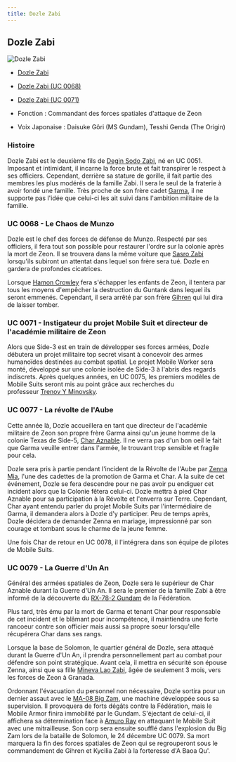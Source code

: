 ```yaml
---
title: Dozle Zabi
---
```



Dozle Zabi
----------




![Dozle Zabi](/images/stories/saga/msgundam/persos/dozle-zabi.png)
* [Dozle Zabi](javascript:change_image_m('images/stories/saga/msgundam/persos/dozle-zabi.png');)
* [Dozle Zabi (UC 0068)](javascript:change_image_m('images/stories/saga/origin/persos/dozzle-zabi.png');)
* [Dozle Zabi (UC 0071)](javascript:change_image_m('images/stories/saga/origin/persos/dozle-zabi-uc-0071.png');)




* Fonction : Commandant des forces spatiales d'attaque de Zeon
* Voix Japonaise : Daisuke Gôri (MS Gundam), Tesshi Genda (The Origin)


### Histoire


Dozle Zabi est le deuxième fils de [Degin Sodo Zabi](uc/mobile-suit-gundam/degin-sodo-zabi.html), né en UC 0051. Imposant et intimidant, il incarne la force brute et fait transpirer le respect à ses officiers. Cependant, derrière sa stature de gorille, il fait partie des membres les plus modérés de la famille Zabi. Il sera le seul de la fraterie à avoir fondé une famille. Très proche de son frère cadet [Garma](uc/mobile-suit-gundam/garma-zabi.html), il ne supporte pas l'idée que celui-ci les ait suivi dans l'ambition militaire de la famille. 


### UC 0068 - Le Chaos de Munzo


Dozle est le chef des forces de défense de Munzo. Respecté par ses officiers, il fera tout son possible pour restaurer l'ordre sur la colonie après la mort de Zeon. Il se trouvera dans la même voiture que [Sasro Zabi](uc/gundam-the-origin-anime/sasuro-zabi.html) lorsqu'ils subiront un attentat dans lequel son frère sera tué. Dozle en gardera de profondes cicatrices. 


Lorsque [Hamon Crowley](uc/gundam-the-origin-anime/hamon-crowley-uc-0068.html) fera s'échapper les enfants de Zeon, il tentera par tous les moyens d'empêcher la destruction du Guntank dans lequel ils seront emmenés. Cependant, il sera arrêté par son frère [Gihren](uc/mobile-suit-gundam/gihren-zabi.html) qui lui dira de laisser tomber.


### UC 0071 - Instigateur du projet Mobile Suit et directeur de l'académie militaire de Zeon


Alors que Side-3 est en train de développer ses forces armées, Dozle débutera un projet militaire top secret visant à concevoir des armes humanoïdes destinées au combat spatial. Le projet Mobile Worker sera monté, développé sur une colonie isolée de Side-3 à l'abris des regards indiscrets. Après quelques années, en UC 0075, les premiers modèles de Mobile Suits seront mis au point grâce aux recherches du professeur [Trenov Y Minovsky](uc/gundam-the-origin-anime/trenov-y-minovsky.html).


### UC 0077 - La révolte de l'Aube


Cette année là, Dozle accueillera en tant que directeur de l'académie militaire de Zeon son propre frère Garma ainsi qu'un jeune homme de la colonie Texas de Side-5, [Char Aznable](uc/mobile-suit-gundam/char-aznable.html). Il ne verra pas d'un bon oeil le fait que Garma veuille entrer dans l'armée, le trouvant trop sensible et fragile pour cela. 


Dozle sera pris à partie pendant l'incident de la Révolte de l'Aube par [Zenna Mia](uc/gundam-the-origin-anime/zena-mia.html), l'une des cadettes de la promotion de Garma et Char. A la suite de cet événement, Dozle se fera descendre pour ne pas avoir pu endiguer cet incident alors que la Colonie fêtera celui-ci. Dozle mettra à pied Char Aznable pour sa participation à la Révolte et l'enverra sur Terre. Cependant, Char ayant entendu parler du projet Mobile Suits par l'intermédiaire de Garma, il demandera alors à Dozle d'y participer. Peu de temps après, Dozle décidera de demander Zenna en mariage, impressionné par son courage et tombant sous le charme de la jeune femme. 


Une fois Char de retour en UC 0078, il l'intégrera dans son équipe de pilotes de Mobile Suits. 


### UC 0079 - La Guerre d'Un An


Général des armées spatiales de Zeon, Dozle sera le supérieur de Char Aznable durant la Guerre d'Un An. Il sera le premier de la famille Zabi à être informé de la découverte du [RX-78-2 Gundam](uc/mobile-suit-gundam/rx-78-2-gundam.html) de la Fédération. 


Plus tard, très ému par la mort de Garma et tenant Char pour responsable de cet incident et le blâmant pour incompétence, il maintiendra une forte rancoeur contre son officier mais aussi sa propre soeur lorsqu'elle récupérera Char dans ses rangs. 


Lorsque la base de Solomon, le quartier général de Dozle, sera attaqué durant la Guerre d'Un An, il prendra personnellement part au combat pour défendre son point stratégique. Avant cela, il mettra en sécurité son épouse Zenna, ainsi que sa fille [Mineva Lao Zabi](uc/zeta-gundam/mineva-lao-zabi.html), âgée de seulement 3 mois, vers les forces de Zeon à Granada. 


Ordonnant l'évacuation du personnel non nécessaire, Dozle sortira pour un dernier assaut avec le [MA-08 Big Zam](uc/mobile-suit-gundam/ma-08-big-zam.html), une machine développée sous sa supervision. Il provoquera de forts dégâts contre la Fédération, mais le Mobile Armor finira immobilité par le Gundam. S'éjectant de celui-ci, il affichera sa détermination face à [Amuro Ray](uc/mobile-suit-gundam/amuro-ray.html) en attaquant le Mobile Suit avec une mitrailleuse. Son corp sera ensuite soufflé dans l'explosion du Big Zam lors de la bataille de Solomon, le 24 décembre UC 0079. Sa mort marquera la fin des forces spatiales de Zeon qui se regrouperont sous le commandement de Gihren et Kycilia Zabi à la forteresse d'A Baoa Qu'.


